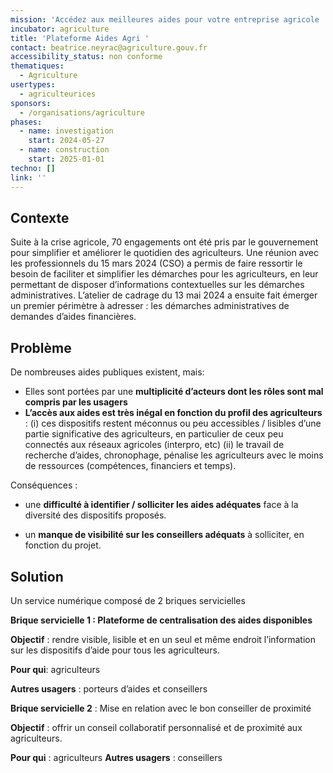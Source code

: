 ```yaml
---
mission: 'Accédez aux meilleures aides pour votre entreprise agricole '
incubator: agriculture
title: 'Plateforme Aides Agri '
contact: beatrice.neyrac@agriculture.gouv.fr
accessibility_status: non conforme
thematiques:
  - Agriculture
usertypes:
  - agriculteurices
sponsors:
  - /organisations/agriculture
phases:
  - name: investigation
    start: 2024-05-27
  - name: construction
    start: 2025-01-01
techno: []
link: ''
---
```

## Contexte

Suite à la crise agricole, 70 engagements ont été pris par le gouvernement pour simplifier et améliorer le quotidien des agriculteurs. Une réunion avec les professionnels du 15 mars 2024 (CSO) a permis de faire ressortir le besoin de faciliter et simplifier les démarches pour les agriculteurs, en leur permettant de disposer d’informations contextuelles sur les démarches administratives. L’atelier de cadrage du 13 mai 2024 a ensuite fait émerger un premier périmètre à adresser : les démarches administratives de demandes d’aides financières. 
## Problème

De nombreuses aides publiques existent, mais: 

- Elles sont portées par une **multiplicité d’acteurs dont les rôles sont mal compris par les usagers**
- **L’accès aux aides est très inégal en fonction du profil des agriculteurs** : (i) ces dispositifs restent méconnus ou peu accessibles / lisibles d’une partie significative des agriculteurs, en particulier de ceux peu connectés aux réseaux agricoles (interpro, etc) (ii) le travail de recherche d’aides, chronophage, pénalise les agriculteurs avec le moins de ressources (compétences, financiers et temps).

Conséquences : 
* une **difficulté à identifier / solliciter les aides adéquates** face à la diversité des dispositifs proposés. 

* un **manque de visibilité sur les conseillers adéquats** à solliciter, en fonction du projet. 


## Solution
Un service numérique composé de 2 briques servicielles

**Brique servicielle 1 : Plateforme de centralisation des aides disponibles**

**Objectif** :  rendre visible, lisible et en un seul et même endroit l’information sur les dispositifs d’aide pour tous les agriculteurs.

**Pour qui**: agriculteurs

**Autres usagers** : porteurs d’aides et conseillers

**Brique servicielle 2** : Mise en relation avec le bon conseiller de proximité

**Objectif** : offrir un conseil collaboratif personnalisé et de proximité aux agriculteurs.

**Pour qui** : agriculteurs 
**Autres usagers** : conseillers
